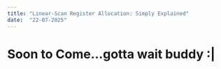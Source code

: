 ```yaml
---
title: "Linear‐Scan Register Allocation: Simply Explained"
date:  "22-07-2025"
---
```


# Soon to Come...gotta wait buddy :|


